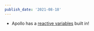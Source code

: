 ```yaml
---
publish_date: '2021-08-18'
---
```


- Apollo has a [reactive variables](https://www.apollographql.com/docs/react/local-state/reactive-variables/) built in!
